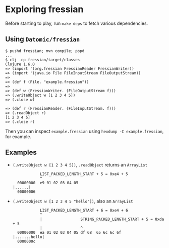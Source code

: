 # Exploring fressian

Before starting to play, run `make deps` to fetch various dependencies.

## Using `Datomic/fressian`

```
$ pushd fressian; mvn compile; popd
...
$ clj -cp fressian/target/classes
Clojure 1.6.0
=> (import '(org.fressian FressianReader FressianWriter))
=> (import '(java.io File FileInputStream FileOutputStream))
=>
=> (def f (File. "example.fressian"))
=>
=> (def w (FressianWriter. (FileOutputStream f)))
=> (.writeObject w [1 2 3 4 5])
=> (.close w)

=> (def r (FressianReader. (FileInputStream. f)))
=> (.readObject r)
[1 2 3 4 5]
=> (.close r)
```

Then you can inspect `example.fressian` using `hexdump -C
example.fressian`, for example.

## Examples

- `(.writeObject w [1 2 3 4 5])`, `.readObject` returns an `ArrayList`

                  LIST_PACKED_LENGTH_START + 5 = 0xe4 + 5
                  ^
        00000000  e9 01 02 03 04 05                                 |......|
        00000006
- `(.writeObject w [1 2 3 4 5 "hello"])`, also an `ArrayList`

                  LIST_PACKED_LENGTH_START + 6 = 0xe4 + 6
                  ^
                  |                 STRING_PACKED_LENGTH_START + 5 = 0xda + 5
                  |                 ^
        00000000  ea 01 02 03 04 05 df 68  65 6c 6c 6f              |.......hello|
        0000000c

